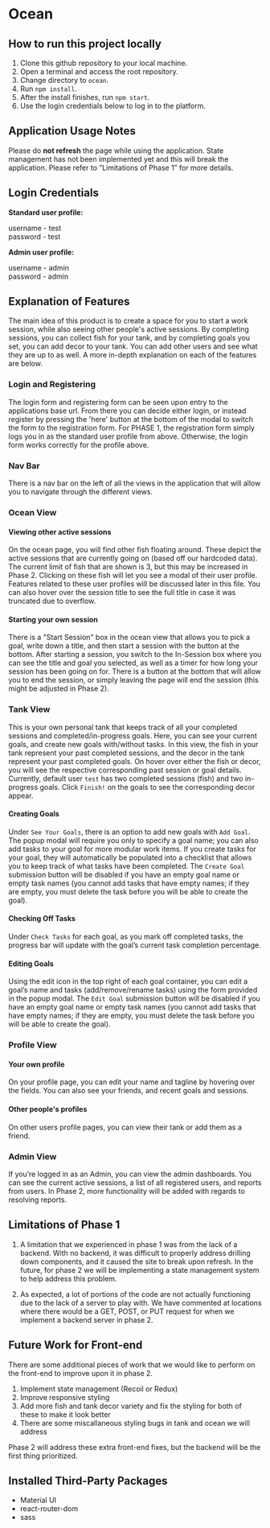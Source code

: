 # Ocean

## How to run this project locally

1. Clone this github repository to your local machine.
2. Open a terminal and access the root repository.
3. Change directory to `ocean`.
4. Run `npm install`.
5. After the install finishes, run `npm start`.
6. Use the login credentials below to log in to the platform.

## Application Usage Notes
Please do **not refresh** the page while using the application. State management has not been implemented yet and this will break the application. Please refer to “Limitations of Phase 1” for more details.

## Login Credentials

**Standard user profile:**

username - test <br>
password - test

**Admin user profile:**

username - admin <br>
password - admin

## Explanation of Features
The main idea of this product is to create a space for you to start a work session, while also seeing other people's active sessions. By completing sessions, you can collect fish for your tank, and by completing goals you set, you can add decor to your tank. You can add other users and see what they are up to as well. A more in-depth explanation on each of the features are below.

### Login and Registering
The login form and registering form can be seen upon entry to the applications base url. From there you can decide either login, or instead register by pressing the 'here' button at the bottom of the modal to switch the form to the registration form. For PHASE 1, the registration form simply logs you in as the standard user profile from above. Otherwise, the login form works correctly for the profile above.

### Nav Bar
There is a nav bar on the left of all the views in the application that will allow you to navigate through the different views.

### Ocean View

#### Viewing other active sessions
On the ocean page, you will find other fish floating around. These depict the active sessions that are currently going on (based off our hardcoded data). The current limit of fish that are shown is 3, but this may be increased in Phase 2. Clicking on these fish will let you see a modal of their user profile. Features related to these user profiles will be discussed later in this file. You can also hover over the session title to see the full title in case it was truncated due to overflow.

#### Starting your own session
There is a "Start Session" box in the ocean view that allows you to pick a goal, write down a title, and then start a session with the button at the bottom. After starting a session, you switch to the In-Session box where you can see the title and goal you selected, as well as a timer for how long your session has been going on for. There is a button at the bottom that will allow you to end the session, or simply leaving the page will end the session (this might be adjusted in Phase 2).

### Tank View

This is your own personal tank that keeps track of all your completed sessions and completed/in-progress goals. Here, you can see your current goals, and create new goals with/without tasks. In this view, the fish in your tank represent your past completed sessions, and the decor in the tank represent your past completed goals. On hover over either the fish or decor, you will see the respective corresponding past session or goal details. Currently, default user `test` has two completed sessions (fish) and two in-progress goals. Click `Finish!` on the goals to see the corresponding decor appear.

#### Creating Goals

Under `See Your Goals`, there is an option to add new goals with `Add Goal`. The popup modal will require you only to specify a goal name; you can also add tasks to your goal for more modular work items. If you create tasks for your goal, they will automatically be populated into a checklist that allows you to keep track of what tasks have been completed. The `Create Goal` submission button will be disabled if you have an empty goal name or empty task names (you cannot add tasks that have empty names; if they are empty, you must delete the task before you will be able to create the goal).

#### Checking Off Tasks

Under `Check Tasks` for each goal, as you mark off completed tasks, the progress bar will update with the goal’s current task completion percentage.

#### Editing Goals

Using the edit icon in the top right of each goal container, you can edit a goal’s name and tasks (add/remove/rename tasks) using the form provided in the popup modal. The `Edit Goal` submission button will be disabled if you have an empty goal name or empty task names (you cannot add tasks that have empty names; if they are empty, you must delete the task before you will be able to create the goal).

### Profile View

#### Your own profile
On your profile page, you can edit your name and tagline by hovering over the fields. You can also see your friends, and recent goals and sessions.

#### Other people's profiles
On other users profile pages, you can view their tank or add them as a friend.

### Admin View
If you’re logged in as an Admin, you can view the admin dashboards. You can see the current active sessions, a list of all registered users, and reports from users. In Phase 2, more functionality will be added with regards to resolving reports.

## Limitations of Phase 1

1) A limitation that we experienced in phase 1 was from the lack of a backend. With no backend, it was difficult to properly address drilling down components, and it caused the site to break upon refresh. In the future, for phase 2 we will be implementing a state management system to help address this problem.

2) As expected, a lot of portions of the code are not actually functioning due to the lack of a server to play with. We have commented at locations where there would be a GET, POST, or PUT request for when we implement a backend server in phase 2.

## Future Work for Front-end

There are some additional pieces of work that we would like to perform on the front-end to improve upon it in phase 2.

1) Implement state management (Recoil or Redux)
2) Improve responsive styling
3) Add more fish and tank decor variety and fix the styling for both of these to make it look better
4) There are some miscallaneous styling bugs in tank and ocean we will address

Phase 2 will address these extra front-end fixes, but the backend will be the first thing prioritized.

## Installed Third-Party Packages

- Material UI
- react-router-dom
- sass